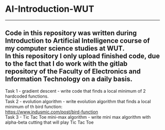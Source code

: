 # AI-Introduction-WUT  
-----------------------------------------------------------------------------------------------------------------------------------------------------------------------------------
Code in this repository was written during Introduction to Artificial Intelligence course of my computer science studies at WUT.  
In this repository I only upload finished code, due to the fact that I do work with the gitlab repository of the Faculty of Electronics and Information Technology on a daily basis.  
-----------------------------------------------------------------------------------------------------------------------------------------------------------------------------------
Task 1 - gradient descent - write code that finds a local minimum of 2 hardcoded functions.  
Task 2 - evolution algorithm - write evolution algorithm that finds a local minimum of th bird function:  
https://www.indusmic.com/post/bird-function  
Task 3 - Tic Tac Toe mini-max algorithm - write mini max algorithm with alpha-beta cutting that will play Tic Tac Toe  
